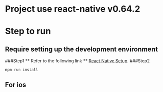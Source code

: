 # Project use react-native v0.64.2

# Step to run

## Require setting up the development environment

###Step1
** Refer to the following link **
[React Native Setup](https://reactnative.dev/docs/environment-setup).
###Step2

```
npm run install
```

## For ios
